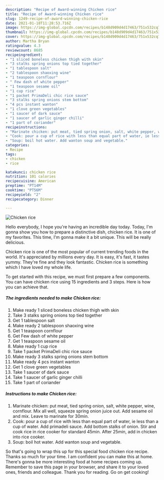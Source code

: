 ```yaml
---
description: "Recipe of Award-winning Chicken rice"
title: "Recipe of Award-winning Chicken rice"
slug: 1249-recipe-of-award-winning-chicken-rice
date: 2021-01-18T11:28:53.716Z
image: https://img-global.cpcdn.com/recipes/b148d909d4d17463/751x532cq70/chicken-rice-recipe-main-photo.jpg
thumbnail: https://img-global.cpcdn.com/recipes/b148d909d4d17463/751x532cq70/chicken-rice-recipe-main-photo.jpg
cover: https://img-global.cpcdn.com/recipes/b148d909d4d17463/751x532cq70/chicken-rice-recipe-main-photo.jpg
author: Martha Bryan
ratingvalue: 4.3
reviewcount: 8685
recipeingredient:
- "1 sliced boneless chicken thigh with skin"
- "3 stalks spring onions top tied together"
- "1 tablespoon salt"
- "2 tablespoon shaoxing wine"
- "1 teaspoon cornflour"
- " Few dash of white pepper"
- "1 teaspoon sesame oil"
- "1 cup rice"
- "1 packet PrimaDeli chic rice sauce"
- "3 stalks spring onions stem bottom"
- "4 pcs instant wanton"
- "1 clove green vegetables"
- "1 saucer of dark sauce"
- "1 saucer of garlic ginger chilli"
- "1 part of coriander"
recipeinstructions:
- "Marinate chicken: put meat, tied spring onion, salt, white pepper, wine, cornflour. Mix all well, squeeze spring onion juice out. Add sesame oil and mix. Leave to marinate for 30min."
- "Cook: pour a cup of rice with less than equal part of water, ie less than a cup of water. Add primadeli sauce. Add bottom stalks of onion. Stir and cook rice in rice cooker for standard 45min. After 25min, add in chicken into rice cooker."
- "Soup: boil hot water. Add wanton soup and vegetable."
categories:
- Recipe
tags:
- chicken
- rice

katakunci: chicken rice 
nutrition: 101 calories
recipecuisine: American
preptime: "PT14M"
cooktime: "PT56M"
recipeyield: "2"
recipecategory: Dinner

---
```



![Chicken rice](https://img-global.cpcdn.com/recipes/b148d909d4d17463/751x532cq70/chicken-rice-recipe-main-photo.jpg)

Hello everybody, I hope you're having an incredible day today. Today, I'm gonna show you how to prepare a distinctive dish, chicken rice. It is one of my favorites. This time, I'm gonna make it a bit unique. This will be really delicious.

Chicken rice is one of the most popular of current trending foods in the world. It's appreciated by millions every day. It is easy, it's fast, it tastes yummy. They're fine and they look fantastic. Chicken rice is something which I have loved my whole life.




To get started with this recipe, we must first prepare a few components. You can have chicken rice using 15 ingredients and 3 steps. Here is how you can achieve that.

<!--inarticleads1-->

##### The ingredients needed to make Chicken rice:

1. Make ready 1 sliced boneless chicken thigh with skin
1. Take 3 stalks spring onions top tied together
1. Get 1 tablespoon salt
1. Make ready 2 tablespoon shaoxing wine
1. Get 1 teaspoon cornflour
1. Get  Few dash of white pepper
1. Get 1 teaspoon sesame oil
1. Make ready 1 cup rice
1. Take 1 packet PrimaDeli chic rice sauce
1. Make ready 3 stalks spring onions stem bottom
1. Make ready 4 pcs instant wanton
1. Get 1 clove green vegetables
1. Take 1 saucer of dark sauce
1. Take 1 saucer of garlic ginger chilli
1. Take 1 part of coriander




<!--inarticleads2-->

##### Instructions to make Chicken rice:

1. Marinate chicken: put meat, tied spring onion, salt, white pepper, wine, cornflour. Mix all well, squeeze spring onion juice out. Add sesame oil and mix. Leave to marinate for 30min.
1. Cook: pour a cup of rice with less than equal part of water, ie less than a cup of water. Add primadeli sauce. Add bottom stalks of onion. Stir and cook rice in rice cooker for standard 45min. After 25min, add in chicken into rice cooker.
1. Soup: boil hot water. Add wanton soup and vegetable.




So that's going to wrap this up for this special food chicken rice recipe. Thanks so much for your time. I am confident you can make this at home. There's gonna be more interesting food at home recipes coming up. Remember to save this page in your browser, and share it to your loved ones, friends and colleague. Thank you for reading. Go on get cooking!

